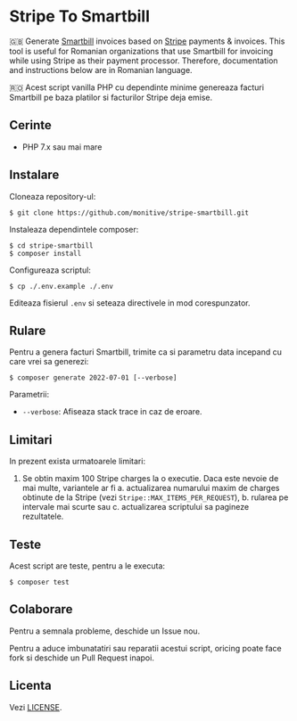 # Stripe To Smartbill

🇬🇧 Generate [Smartbill](https://www.smartbill.ro) invoices based on [Stripe](https://stripe.com) payments &amp; invoices. This tool is useful for Romanian organizations that use Smartbill for invoicing while using Stripe as their payment processor. Therefore, documentation and instructions below are in Romanian language.

🇷🇴 Acest script vanilla PHP cu dependinte minime genereaza facturi Smartbill pe baza platilor si facturilor Stripe deja emise.

## Cerinte

- PHP 7.x sau mai mare

## Instalare

Cloneaza repository-ul:

```shell
$ git clone https://github.com/monitive/stripe-smartbill.git
```

Instaleaza dependintele composer:

```shell
$ cd stripe-smartbill
$ composer install
```

Configureaza scriptul:

```shell
$ cp ./.env.example ./.env
```

Editeaza fisierul `.env` si seteaza directivele in mod corespunzator.

## Rulare

Pentru a genera facturi Smartbill, trimite ca si parametru data incepand cu care vrei sa generezi:

```shell
$ composer generate 2022-07-01 [--verbose]
```

Parametrii:

- `--verbose`: Afiseaza stack trace in caz de eroare.

## Limitari

In prezent exista urmatoarele limitari:

1. Se obtin maxim 100 Stripe charges la o executie. Daca este nevoie de mai multe, variantele ar fi
  a. actualizarea numarului maxim de charges obtinute de la Stripe (vezi `Stripe::MAX_ITEMS_PER_REQUEST`),
  b. rularea pe intervale mai scurte sau
  c. actualizarea scriptului sa pagineze rezultatele.

## Teste

Acest script are teste, pentru a le executa:

```shell
$ composer test
```

## Colaborare

Pentru a semnala probleme, deschide un Issue nou.

Pentru a aduce imbunatatiri sau reparatii acestui script, oricing poate face fork si deschide un Pull Request inapoi.

## Licenta

Vezi [LICENSE](LICENSE).

